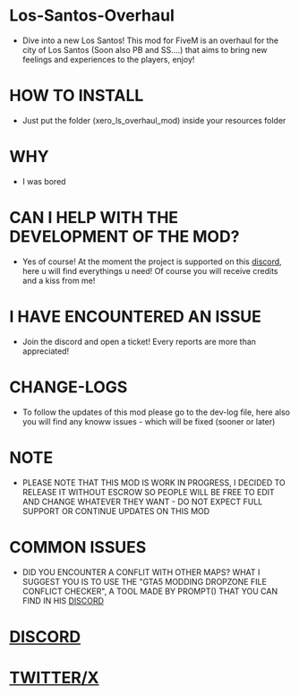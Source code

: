 # Los-Santos-Overhaul
+ Dive into a new Los Santos! This mod for FiveM is an overhaul for the city of Los Santos (Soon also PB and SS....) that aims to bring new feelings and experiences to the players, enjoy!


# HOW TO INSTALL
+ Just put the folder (xero_ls_overhaul_mod) inside your resources folder

# WHY
+ I was bored

# CAN I HELP WITH THE DEVELOPMENT OF THE MOD?
+ Yes of course! At the moment the project is supported on this [discord](https://discord.gg/CpdjNsCHF6), here u will find everythings u need! Of course you will receive credits and a kiss from me!

# I HAVE ENCOUNTERED AN ISSUE
+ Join the discord and open a ticket! Every reports are more than appreciated!

# CHANGE-LOGS
+ To follow the updates of this mod please go to the dev-log file, here also you will find any knoww issues - which will be fixed (sooner or later)

# NOTE 

* PLEASE NOTE THAT THIS MOD IS WORK IN PROGRESS, I DECIDED TO RELEASE IT WITHOUT ESCROW SO PEOPLE WILL BE FREE TO EDIT AND CHANGE WHATEVER THEY WANT - DO NOT EXPECT FULL SUPPORT OR CONTINUE UPDATES ON THIS MOD 

# COMMON ISSUES

* DID YOU ENCOUNTER A CONFLIT WITH OTHER MAPS? WHAT I SUGGEST YOU IS TO USE THE "GTA5 MODDING DROPZONE FILE CONFLICT CHECKER", A TOOL MADE BY PROMPT() THAT YOU CAN FIND IN HIS [DISCORD](https://discord.gg/promptmods)
   
# [DISCORD](https://discord.gg/CpdjNsCHF6)
# [TWITTER/X](https://twitter.com/Xeros3D)
